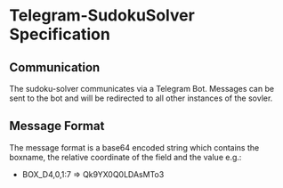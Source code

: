 # Telegram-SudokuSolver Specification

## Communication

The sudoku-solver communicates via a Telegram Bot. Messages can be sent to the bot and will be redirected to all other instances of the sovler. 

## Message Format

The message format is a base64 encoded string which contains the boxname, the relative coordinate of the field and the value e.g.:
- BOX_D4,0,1:7 => Qk9YX0Q0LDAsMTo3
